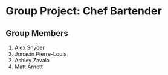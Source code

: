   # Group Project: Chef Bartender

## Group Members

1. Alex Snyder
2. Jonacin Pierre-Louis
3. Ashley Zavala
4. Matt Arnett 






